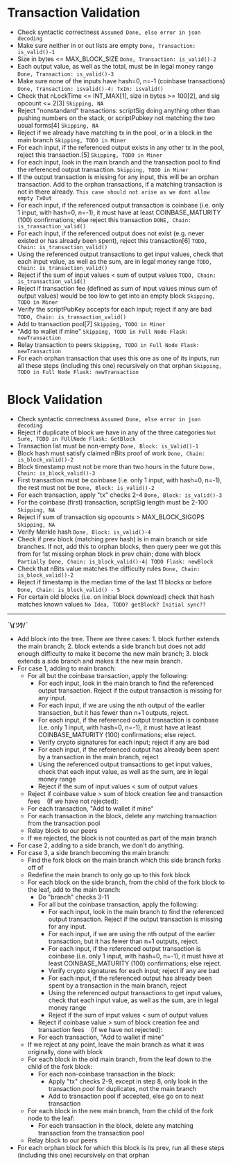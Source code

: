 # Transaction Validation

- Check syntactic correctness `Assumed Done, else error in json decoding`
- Make sure neither in or out lists are empty `Done, Transaction: is_valid()-1`
- Size in bytes <= MAX_BLOCK_SIZE `Done, Transaction: is_valid()-2`
- Each output value, as well as the total, must be in legal money range `Done, Transaction: is_valid()-3`
- Make sure none of the inputs have hash=0, n=-1 (coinbase transactions) `Done, Transaction: isvalid()-4: TxIn: isvalid()`
- Check that nLockTime <= INT_MAX[1], size in bytes >= 100[2], and sig opcount <= 2[3] `Skipping, NA`
- Reject "nonstandard" transactions: scriptSig doing anything other than pushing numbers on the stack, or scriptPubkey not matching the two usual forms[4] `Skipping, NA`
- Reject if we already have matching tx in the pool, or in a block in the main branch `Skipping, TODO in Miner`
- For each input, if the referenced output exists in any other tx in the pool, reject this transaction.[5] `Skipping, TODO in Miner`
- For each input, look in the main branch and the transaction pool to find the referenced output transaction. `Skipping, TODO in Miner` 
- If the output transaction is missing for any input, this will be an orphan transaction. Add to the orphan transactions, if a matching transaction is not in there already. `This case should not arise as we dont allow empty TxOut`
- For each input, if the referenced output transaction is coinbase (i.e. only 1 input, with hash=0, n=-1), it must have at least COINBASE_MATURITY (100) confirmations; else reject this transaction `DONE, Chain: is_transaction_valid() `
- For each input, if the referenced output does not exist (e.g. never existed or has already been spent), reject this transaction[6] `TODO, Chain: is_transaction_valid()`
- Using the referenced output transactions to get input values, check that each input value, as well as the sum, are in legal money range `TODO, Chain: is_transaction_valid()`
- Reject if the sum of input values < sum of output values `TODO, Chain: is_transaction_valid()`
- Reject if transaction fee (defined as sum of input values minus sum of output values) would be too low to get into an empty block `Skipping, TODO in Miner`
- Verify the scriptPubKey accepts for each input; reject if any are bad `TODO, Chain: is_transaction_valid()`
- Add to transaction pool[7] `Skipping, TODO in Miner`
- "Add to wallet if mine" `Skipping, TODO in Full Node Flask: newTransaction`
- Relay transaction to peers `Skipping, TODO in Full Node Flask: newTransaction`
- For each orphan transaction that uses this one as one of its inputs, run all these steps (including this one) recursively on that orphan `Skipping, TODO in Full Node Flask: newTransaction`

# Block Validation

- Check syntactic correctness `Assumed Done, else error in json decoding`
- Reject if duplicate of block we have in any of the three categories `Not Sure, TODO in FUllNode Flask: GetBlock`
- Transaction list must be non-empty `Done, Block: is_Valid()-1`
- Block hash must satisfy claimed nBits proof of work `Done, Chain: is_block_valid()-2`
- Block timestamp must not be more than two hours in the future `Done, Chain: is_block_valid()-3`
- First transaction must be coinbase (i.e. only 1 input, with hash=0, n=-1), the rest must not be `Done, Block: is_valid()-2`
- For each transaction, apply "tx" checks 2-4 `Done, Block: is_valid()-3`
- For the coinbase (first) transaction, scriptSig length must be 2-100 `Skipping, NA`
- Reject if sum of transaction sig opcounts > MAX_BLOCK_SIGOPS `Skipping, NA`
- Verify Merkle hash `Done, Block: is_valid()-4`
- Check if prev block (matching prev hash) is in main branch or side branches. If not, add this to orphan blocks, then query peer we got this from for 1st missing orphan block in prev chain; done with block `Partially Done, Chain: is_block_valid()-4| TODO Flask: newBlock`
- Check that nBits value matches the difficulty rules `Done, Chain: is_block_valid()-2`
- Reject if timestamp is the median time of the last 11 blocks or before `Done, Chain: is_block_valid() - 5` 
- For certain old blocks (i.e. on initial block download) check that hash matches known values `No Idea, TODO? getBlock? Initial sync??`
----
**¯\\_(ツ)_/¯**
- Add block into the tree. There are three cases: 1. block further extends the main branch; 2. block extends a side branch but does not add enough difficulty to make it become the new main branch; 3. block extends a side branch and makes it the new main branch. ` `
- For case 1, adding to main branch: ` `
    - For all but the coinbase transaction, apply the following: ` `
        - For each input, look in the main branch to find the referenced output transaction. Reject if the output transaction is missing for any input. ` `
        - For each input, if we are using the nth output of the earlier transaction, but it has fewer than n+1 outputs, reject. ` `
        - For each input, if the referenced output transaction is coinbase (i.e. only 1 input, with hash=0, n=-1), it must have at least COINBASE_MATURITY (100) confirmations; else reject. ` `
        - Verify crypto signatures for each input; reject if any are bad ` `
        - For each input, if the referenced output has already been spent by a transaction in the main branch, reject ` `
        - Using the referenced output transactions to get input values, check that each input value, as well as the sum, are in legal money range ` `
        - Reject if the sum of input values < sum of output values ` `
    - Reject if coinbase value > sum of block creation fee and transaction fees ` `
    (If we have not rejected): ` `
    - For each transaction, "Add to wallet if mine" ` `
    - For each transaction in the block, delete any matching transaction from the transaction pool ` `
    - Relay block to our peers ` `
    - If we rejected, the block is not counted as part of the main branch ` `
- For case 2, adding to a side branch, we don't do anything. ` `
- For case 3, a side branch becoming the main branch: ` `
    - Find the fork block on the main branch which this side branch forks off of ` `
    - Redefine the main branch to only go up to this fork block ` `
    - For each block on the side branch, from the child of the fork block to the leaf, add to the main branch: ` `
        - Do "branch" checks 3-11 ` `
        - For all but the coinbase transaction, apply the following: ` `
            - For each input, look in the main branch to find the referenced output transaction. Reject if the output transaction is missing for any input. ` `
            - For each input, if we are using the nth output of the earlier transaction, but it has fewer than n+1 outputs, reject. ` `
            - For each input, if the referenced output transaction is coinbase (i.e. only 1 input, with hash=0, n=-1), it must have at least COINBASE_MATURITY (100) confirmations; else reject. ` `
            - Verify crypto signatures for each input; reject if any are bad ` `
            - For each input, if the referenced output has already been spent by a transaction in the main branch, reject ` `
            - Using the referenced output transactions to get input values, check that each input value, as well as the sum, are in legal money range ` `
            - Reject if the sum of input values < sum of output values ` `
        - Reject if coinbase value > sum of block creation fee and transaction fees ` `
        (If we have not rejected): ` `
        - For each transaction, "Add to wallet if mine" ` `
    - If we reject at any point, leave the main branch as what it was originally, done with block ` `
    - For each block in the old main branch, from the leaf down to the child of the fork block: ` `
        - For each non-coinbase transaction in the block: ` `
            - Apply "tx" checks 2-9, except in step 8, only look in the transaction pool for duplicates, not the main branch ` `
            - Add to transaction pool if accepted, else go on to next transaction ` `
    - For each block in the new main branch, from the child of the fork node to the leaf: ` `
        - For each transaction in the block, delete any matching transaction from the transaction pool ` `
    - Relay block to our peers ` `
- For each orphan block for which this block is its prev, run all these steps (including this one) recursively on that orphan ` `
